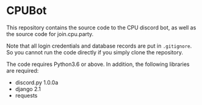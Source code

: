 # CPUBot

This repository contains the source code to the CPU discord bot, as well as the source code for join.cpu.party.

Note that all login credentials and database records are put in `.gitignore`. So you cannot run the code directly if you simply clone the repository.

The code requires Python3.6 or above. In addition, the following libraries are required:

- discord.py 1.0.0a
- django 2.1
- requests
